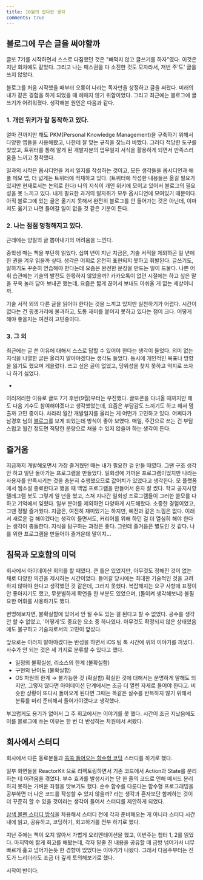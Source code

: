 ```yaml
---
title: 10월의 잡다한 생각
comments: true
---
```


## 블로그에 무슨 글을 써야할까

글또 7기를 시작하면서 스스로 다짐했던 것은 "빼먹지 않고 글쓰기를 하자"였다. 이것은 지난 회차에도 같았다. 그리고 나는 패스권을 다 소진한 것도 모자라서, 저번 주'도' 글을 쓰지 않았다. 

블로그를 처음 시작했을 때부터 오롯이 나라는 독자만을 상정하고 글을 써왔다. 미래의 내가 같은 경험을 하게 되었을 때 헤매지 않기 위함이었다. 그리고 최근에는 블로그에 글쓰기가 어려워졌다. 생각해본 원인은 다음과 같다.

### 1. 개인 위키가 잘 동작하고 있다.

얼마 전까지만 해도 PKM(Personal Knowledge Management)을 구축하기 위해서 다양한 앱들을 사용해봤고, 나한테 잘 맞는 규칙을 찾느라 바빴다. 그러다 적당한 도구를 찾았고, 트위터를 통해 알게 된 개발자분의 업무일지 서식을 활용하게 되면서 만족스러움을 느끼고 정착했다.

일과의 시작은 옵시디언을 켜서 일지를 작성하는 것이고, 모든 생각들을 옵시디언과 애플 메모 앱, 더 넓게는 트위터에 적재하고 있다. (트위터에 작성한 내용들은 옮길 필요가 있지만 현재로서는 논외로 한다) 나의 지식이 개인 위키에 모이고 있어서 블로그의 필요성을 못 느끼고 있다. 내게 필요한 과거의 발자취가 모두 옵시디언에 모여있기 때문이다. 아직 블로그에 있는 글은 옮기지 못해서 완전히 블로그를 안 들어가는 것은 아닌데, 이마저도 옮기고 나면 들어갈 일이 없을 것 같은 기분이 든다.

### 2. 나는 점점 멍청해지고 있다.

근래에는 양질의 글 뽑아내기의 어려움을 느낀다. 

중학생 때는 책을 부단히 읽었다. 십여 년이 지난 지금은, 기술 서적을 제외하곤 일 년에 한 권을 겨우 읽을까 싶다. 생각은 어휘로 온전히 표현되지 못하고 휘발된다. 글쓰기도, 말하기도 꾸준히 연습해야 한다는데 요즘은 완전한 문장을 만드는 일이 드물다. 나쁜 어휘 습관에는 기술의 발전도 한몫하지 않았을까? 카카오톡이 없던 시절에는 하고 싶은 말을 꾸욱 눌러 담아 보내곤 했는데, 요즘은 짧게 끊어서 보내도 아쉬울 게 없는 세상이니까.

기술 서적 외의 다른 글을 읽어야 한다는 것을 느끼고 있지만 실천하기가 어렵다. 시간이 없다는 건 핑곗거리에 불과하고, 도통 재미를 붙이지 못하고 있다는 점이 크다. 어떻게 해야 좋을지는 여전히 고민중이다.

### 3. 그 외

최근에는 글 쓴 이유에 대해서 스스로 답할 수 있어야 한다는 생각이 들었다. 의미 없는 지식을 나열한 글은 올리지 말아야겠다는 생각도 들었다. 동시에 개인적인 목표나 방향을 잃기도 했으며 게을렀다. 쓰고 싶은 글이 없었고, 당위성을 찾지 못하고 억지로 쓰자니 하기 싫었다.

-

이러저러한 이유로 글또 7기 후반(9월)부터는 부진했다. 글또콘을 다녀올 때까지만 해도 다음 기수도 참여해야겠다고 생각했었는데, 요즘은 부담감도 느끼기도 하고 해서 멈출까 고민 중이다. 차라리 월간 개발일지를 올리는 게 어떤가 고민하고 있다. 어쩌다가 남경호 님의 [블로그](https://veluxer62.github.io)를 보게 되었는데 방식이 좋아 보였다. 매일, 주간으로 쓰는 건 부담스럽고 월간 정도면 적당한 분량으로 채울 수 있지 않을까 하는 생각이 든다.

## 즐거움

지금까지 개발해오면서 가장 즐거웠던 때는 내가 필요한 걸 만들 때였다. 그땐 구조 생각 안 하고 일단 돌아가는 프로그램을 만들었다. 일회성에 가까운 프로그램이었지만 나라는 사용자를 만족시키는 것을 충분히 수행했으므로 값어치가 있었다고 생각한다. 모 플랫폼에서 웹소설 종료한다고 했을 때
백업 프로그램을 만들어서 혼자 잘 썼다. 학교 공지사항 텔레그램 봇도 그렇게 일 년을 썼고, 스쳐 지나간 일회성 프로그램들이 그러한 쓸모를 다하고 기억에서 잊혔다. 일부 분야를 제외하면 다양하게 시도해왔다. 소중한 경험이었고, 그땐 정말 즐거웠다.
지금은, 여전히 재미있기는 하지만, 예전과 같은 느낌은 없다. 이래서 새로운 걸 해야겠다는 생각이 들면서도, 커리어를 위해 하던 걸 더 열심히 해야 한다는 생각이 충돌한다. 지식을 탐구하는 과정은 좋다. 그런데 즐거움은 별도인 것 같다. 나를 위한 프로그램을 만들어야 즐거운데 말이지...

## 침묵과 모호함의 미덕

회사에서 아이데이션 회의를 할 때였다. 큰 틀은 있었지만, 아무것도 정해진 것이 없는 채로 다양한 의견을 제시하는 시간이었다. 들어갈 당시에는 최대한 기술적인 것을 고려하지 않아야 한다고 생각했던 것 같은데, 그러지 못했다. 복잡해지는 요구 사항에 표정이 안 좋아지기도 했고, 무분별하게 확언을 한 부분도 있었으며, (돌이켜 생각해보니) 불필요한 어휘를 사용하기도 했다.

변명해보자면, 불확실함에 있어서 안 될 수도 있는 걸 된다고 할 수 없었다. 공수를 생각 안 할 수 없었고, '어떻게'도 중요한 요소 중 하나였다. 아무것도 확정되지 않은 상태였음에도 불구하고 기술자로서의 고민이 앞섰다.

앞으로는 이러지 말아야겠다는 반성을 하면서 iOS 팀 톡 시간에 위의 이야기를 꺼냈다. 사수가 안 되는 것은 세 가지로 분류할 수 있다고 했다.
- 일정의 불확실성, 리소스의 한계 (불확실함)
- 구현의 난이도 (불확실함)
- OS 차원의 한계 → 불가능한 것 (확실함)
확실한 것에 대해서는 분명하게 말해도 되지만, 그렇지 않다면 아이데이션 단계에서는 조금 더 열린 자세로 들어야 한다고. 비슷한 상황이 또다시 돌아오게 된다면 그때는 똑같은 실수를 반복하지 않기 위해서 분류를 미리 준비해서 들어가야겠다고 생각했다.

부끄럽게도 용기가 없어서 그 주 회고에서는 이야기를 못 했다. 시간이 조금 지났음에도 이를 블로그에 쓰는 이유는 한 번 더 반성하는 차원에서 써봤다.

## 회사에서 스터디

회사에서 다른 동료분들과 [쏙쏙 들어오는 함수형 코딩](https://product.kyobobook.co.kr/detail/S000001952246) 스터디를 하기로 했다. 

일부 화면들을 ReactorKit 으로 리팩토링하면서 기존 코드에서 Action과 State를 분리하는 데 어려움을 겪었다. 부수 효과를 발생시키는 단 한 줄의 코드로 인해 메서드 분리하지 못하는 가벼운 좌절을 맛보기도 했다. 순수 함수를 다룬다는 함수형 프로그래밍을 공부하면 더 나은 코드를 작성할 수 있지 않을까? 라는 생각과 혼자보단 함께하는 것이 더 꾸준히 할 수 있을 것이라는 생각이 들어서 스터디를 제안하게 되었다.

[삼색 볼펜 스터디 방식](http://agile.egloos.com/3684946)을 차용해서 스터디 전에 각자 준비해오는 게 아니라 스터디 시간 내에 읽고, 공유하고, 코딩하기, 회고하기를 전부 하기로 했다.

지난 주에는 책이 오지 않아서 가볍게 오리엔테이션을 했고, 이번주는 챕터 1, 2를 읽었다. 마지막에 짧게 회고를 해봤는데, 각자 밑줄 친 내용을 공유할 때 금방 넘어가서 너무 빠르게 훑고 넘어가는듯 한 경향이 있었다는 이야기가 나왔다. 그래서 다음주부터는 진도가 느리더라도 조금 더 깊게 토의해보기로 했다. 

시작이 반이다.
